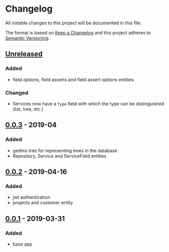 # Changelog
All notable changes to this project will be documented in this file.

The format is based on [Keep a Changelog](http://keepachangelog.com/en/1.0.0/)
and this project adheres to [Semantic Versioning](http://semver.org/spec/v2.0.0.html).

## [Unreleased]

### Added

- field options, field asserts and field assert options entities

### Changed

- Services now have a `type` field with which the type can be distinguished (list, tree, etc.) 

## [0.0.3] - 2019-04

### Added

- gedmo tree for representing trees in the database
- Repository, Service and ServiceField entities

## [0.0.2] - 2019-04-16

### Added

- jwt authentication
- projects and customer entity

## [0.0.1] - 2019-03-31

### Added

- base app

[Unreleased]: https://github.com/siewert87/aaas-api/compare/v0.0.3..HEAD
[0.0.3]: https://github.com/siewert87/aaas-api/compare/v0.0.2..v0.0.3
[0.0.2]: https://github.com/siewert87/aaas-api/compare/v0.0.1..v0.0.2
[0.0.1]: https://github.com/siewert87/aaas-api/releases/tag/v0.0.1